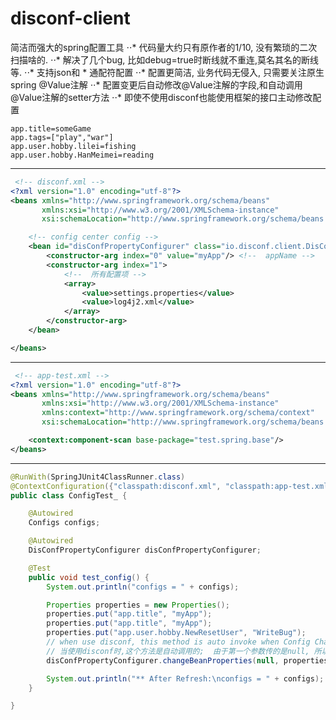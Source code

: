 # disconf-client
简洁而强大的spring配置工具
⋅⋅*  代码量大约只有原作者的1/10, 没有繁琐的二次扫描啥的.
⋅⋅*  解决了几个bug, 比如debug=true时断线就不重连,莫名其名的断线等.
⋅⋅*  支持json和 * 通配符配置
⋅⋅*  配置更简洁, 业务代码无侵入, 只需要关注原生spring @Value注解
⋅⋅* 配置变更后自动修改@Value注解的字段,和自动调用@Value注解的setter方法
⋅⋅*  即使不使用disconf也能使用框架的接口主动修改配置

``` properties
app.title=someGame
app.tags=["play","war"]
app.user.hobby.lilei=fishing
app.user.hobby.HanMeimei=reading
```
-----------------------------------------------------------------------
```xml
 <!-- disconf.xml -->
<?xml version="1.0" encoding="utf-8"?>
<beans xmlns="http://www.springframework.org/schema/beans"
       xmlns:xsi="http://www.w3.org/2001/XMLSchema-instance"
       xsi:schemaLocation="http://www.springframework.org/schema/beans http://www.springframework.org/schema/beans/spring-beans-2.5.xsd">

    <!-- config center config -->
    <bean id="disConfPropertyConfigurer" class="io.disconf.client.DisConfPropertyConfigurer">
        <constructor-arg index="0" value="myApp"/> <!--  appName -->
        <constructor-arg index="1">
            <!--  所有配置项 -->
            <array>
                <value>settings.properties</value>
                <value>log4j2.xml</value>
            </array>
        </constructor-arg>
    </bean>

</beans>
```
---------------------------------------------------------------------------------------
``` xml
 <!-- app-test.xml -->
<?xml version="1.0" encoding="utf-8"?>
<beans xmlns="http://www.springframework.org/schema/beans"
       xmlns:xsi="http://www.w3.org/2001/XMLSchema-instance"
       xmlns:context="http://www.springframework.org/schema/context"
       xsi:schemaLocation="http://www.springframework.org/schema/beans http://www.springframework.org/schema/beans/spring-beans-2.5.xsd http://www.springframework.org/schema/context http://www.springframework.org/schema/context/spring-context.xsd">

    <context:component-scan base-package="test.spring.base"/>
</beans>
```
---------------------------------------------------------------------------------------
```java
@RunWith(SpringJUnit4ClassRunner.class)
@ContextConfiguration({"classpath:disconf.xml", "classpath:app-test.xml"})
public class ConfigTest_ {

    @Autowired
    Configs configs;

    @Autowired
    DisConfPropertyConfigurer disConfPropertyConfigurer;

    @Test
    public void test_config() {
        System.out.println("configs = " + configs);

        Properties properties = new Properties();
        properties.put("app.title", "myApp");
        properties.put("app.title", "myApp");
        properties.put("app.user.hobby.NewResetUser", "WriteBug");
        // when use disconf, this method is auto invoke when Config Changed
        // 当使用disconf时,这个方法是自动调用的;  由于第一个参数传的是null, 所以这里是重置
        disConfPropertyConfigurer.changeBeanProperties(null, properties);

        System.out.println("** After Refresh:\nconfigs = " + configs);
    }

}
```


